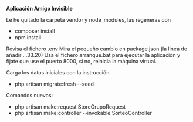 **Aplicación Amigo Invisible**

Le he quitado la carpeta vendor y node_modules, las regeneras con
- composer install
- npm install

Revisa el fichero .env
Mira el pequeño cambio en package.json (la linea de añadir ...33.20)
Usa el fichero arranque.bat para ejecutar la aplicación y fijate que use el puerto 8000, si no, reinicia la máquina virtual.


Carga los datos iniciales con la instrucción
- php artisan migrate:fresh --seed

Comandos nuevos:
- php artisan make:request StoreGrupoRequest
- php artisan make:controller --invokable SorteoController
